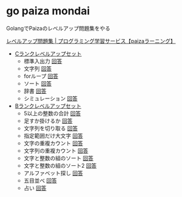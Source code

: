 # go paiza mondai

GolangでPaizaのレベルアップ問題集をやる

[レベルアップ問題集 | プログラミング学習サービス【paizaラーニング】](https://paiza.jp/works/mondai)

* [Cランクレベルアップセット](https://paiza.jp/works/mondai/c_rank_level_up_problems)
    * 標準入出力 [回答](cranklevelup/01/main.go)
    * 文字列 [回答](cranklevelup/02/main.go)
    * forループ [回答](cranklevelup/03/main.go)
    * ソート [回答](cranklevelup/04/main.go)
    * 辞書 [回答](cranklevelup/05/main.go)
    * シミュレーション [回答](cranklevelup/06/main.go)
* [Bランクレベルアップセット](https://paiza.jp/works/mondai/prob60/problem_index)
    * 5以上の整数の合計 [回答](branklevelup/01/main.go)
    * 足すか掛けるか [回答](branklevelup/02/main.go)
    * 文字列を切り取る [回答](branklevelup/03/main.go)
    * 指定範囲だけ大文字 [回答](branklevelup/04/main.go)
    * 文字の重複カウント [回答](branklevelup/05/main.go)
    * 文字列の重複カウント [回答](branklevelup/06/main.go)
    * 文字と整数の組のソート [回答](branklevelup/07/main.go)
    * 文字と整数の組のソート2 [回答](branklevelup/08/main.go)
    * アルファベット探し [回答](branklevelup/09/main.go)
    * 五目並べ [回答](branklevelup/10/main.go)
    * 占い [回答](branklevelup/11/main.go)
